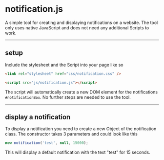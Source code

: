 # notification.js
A simple tool for creating and displaying notifications on a website.
The tool only uses native JavaScript and does not need any additional Scripts to work.

---

## setup
Include the stylesheet and the Script into your page like so

```HTML
<link rel="stylesheet" href="css/notification.css" />

<script src="js/notification.js"></script>
```

The script will automatically create a new DOM element for the notifications `#notificationBox`.
No further steps are needed to use the tool.

---

## display a notification
To display a notification you need to create a new Object of the notification class.
The constructor takes 3 parameters and could look like this

```javascript
new notification('test', null, 15000);
```

This will display a default notification with the text "test" for 15 seconds.

